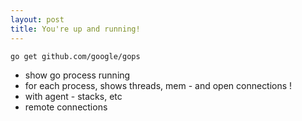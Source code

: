 ```yaml
---
layout: post
title: You're up and running!
---
```


```
go get github.com/google/gops
```

- show go process running
- for each process, shows threads, mem - and open connections !
- with agent - stacks, etc
- remote connections 
